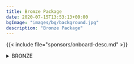 ```yaml
---
title: Bronze Package
date: 2020-07-15T13:53:13+00:00
bgImage: "images/bg/background.jpg"
description: "Bronze Package"
---
```


{{< include file="sponsors/onboard-desc.md" >}}

<details class="bg-color-bronze">
<summary>BRONZE</summary>
{{< include file="sponsors/benefits-bronze.md" >}}
</details>
